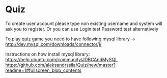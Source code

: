 Quiz
====

To create user account please type non existing username and system will ask you to register.
Or you can use Login:test Password:test alternatively

To play quiz game you need to have following mysql library ->
http://dev.mysql.com/downloads/connector/j/

Instructions on how install mysql library:
https://help.ubuntu.com/community/JDBCAndMySQL
https://github.com/aleksandrssila/Quiz/new/master?readme=1#fullscreen_blob_contents
